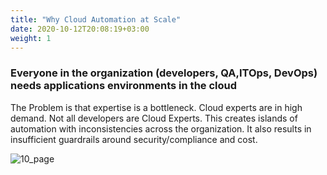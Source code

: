 ```yaml
---
title: "Why Cloud Automation at Scale"
date: 2020-10-12T20:08:19+03:00
weight: 1
---
```


### Everyone in the organization (developers, QA,ITOps, DevOps) needs applications environments in the cloud
The Problem is that expertise is a bottleneck. Cloud experts are in high demand. Not all developers are Cloud Experts.
This creates islands of automation with inconsistencies across the organization. It also results in insufficient guardrails around security/compliance and cost.

 ![10_page](/images/intro/Intro_Pg10.png)
